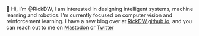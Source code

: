 👋 Hi, I’m @RickDW, I am interested in designing intelligent systems, machine learning and robotics. I’m currently focused on computer vision and reinforcement learning. I have a new blog over at <a href="https://RickDW.github.io">RickDW.github.io</a>, and you can reach out to me on
<a href="https://mathstodon.xyz/@watchie" rel="me">Mastodon</a> or <a rel="me" href="https://twitter.com/rickdw67">Twitter</a>

<!---
RickDW/RickDW is a ✨ special ✨ repository because its `README.md` (this file) appears on your GitHub profile.
You can click the Preview link to take a look at your changes.
--->
